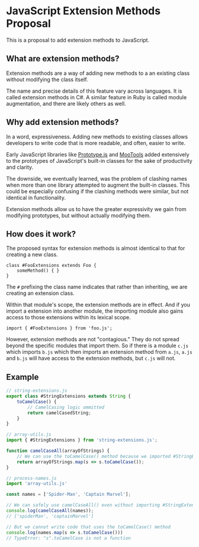 # JavaScript Extension Methods Proposal

This is a proposal to add extension methods to JavaScript.

## What are extension methods?

Extension methods are a way of adding new methods to a an existing class without
modifying the class itself.

The name and precise details of this feature vary across languages. It is called
extension methods in C#. A similar feature in Ruby is called module
augmentation, and there are likely others as well.

## Why add extension methods?

In a word, expressiveness. Adding new methods to existing classes allows
developers to write code that is more readable, and often, easier to write.

Early JavaScript libraries like [Prototype.js][prototype] and
[MooTools][mootools] added extensively to the prototypes of JavaScript's
built-in classes for the sake of productivity and clarity.

The downside, we eventually learned, was the problem of clashing names when
more than one library attempted to augment the built-in classes. This could be
especially confusing if the clashing methods were similar, but not identical
in functionality.

Extension methods allow us to have the greater expressivity we gain from
modifying prototypes, but without actually modifying them.

## How does it work?

The proposed syntax for extension methods is almost identical to that for
creating a new class.

```
class #FooExtensions extends Foo {
    someMethod() { }
}
```

The `#` prefixing the class name indicates that rather than inheriting, we are creating
an extension class.

Within that module's scope, the extension methods are in effect. And if you
import a extension into another module, the importing module also gains access
to those extensions within its lexical scope.

```
import { #FooExtensions } from 'foo.js';
```

However, extension methods are not "contagious." They do not spread beyond the
specific modules that import them. So if there is a module `c.js` which imports
`b.js` which then imports an extension method from `a.js`, `a.js` and `b.js`
will have access to the extension methods, but `c.js` will not.

## Example

```js
// string-extensions.js
export class #StringExtensions extends String {
    toCamelCase() {
        // CamelCasing logic ommitted
        return camelCasedString;
    }
}
```

```js
// array-utils.js
import { #StringExtensions } from 'string-extensions.js';

function camelCaseAll(arrayOfStrings) {
    // We can use the toCamelCase() method because we imported #StringExtensions
    return arrayOfStrings.map(s => s.toCamelCase());
}
```

```js
// process-names.js
import 'array-utils.js'

const names = ['Spider-Man', 'Captain Marvel'];

// We can safely use camelCaseAll() even without importing #StringExtensions
console.log(camelCaseAll(names));
// ['spiderMan', 'captainMarvel']

// But we cannot write code that uses the toCamelCase() method
console.log(names.map(s => s.toCamelCase()))
// TypeError: "s".toCamelCase is not a function
```

[prototype]:http://prototypejs.org/
[mootools]: https://mootools.net/